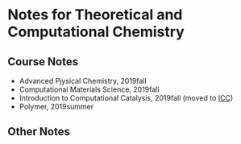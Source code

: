 # Notes for Theoretical and Computational Chemistry

## Course Notes
* Advanced Pjysical Chemistry, 2019fall
* Computational Materials Science, 2019fall
* Introduction to Computational Catalysis, 2019fall (moved to [ICC](https://github.com/hebrewsnabla/ICC))
* Polymer, 2019summer
## Other Notes